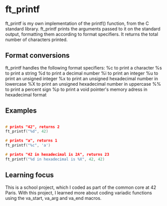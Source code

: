 # ft_printf

ft_printf is my own implementation of the printf() function, from the C standard library. 
ft_printf prints the arguments passed to it on the standard output, formatting them according to format specifiers. It returns the total number of characters printed.

## Format conversions

ft_printf handles the following format specifiers:
%c to print a character
%s to print a string
%d to print a decimal number
%i to print an integer
%u to print an unsigned integer
%x to print an unsigned hexadecimal number in lowercase
%X to print an unsigned hexadecimal number in uppercase
%% to print a percent sign
%p to print a void pointer's memory adress in hexadecimal format

## Examples

```C

# prints "42", returns 2
ft_printf("%d", 42)

# prints "a", returns 1
ft_printf("%c", 'a')

# prints "42 in hexadecimal is 2A", returns 23
ft_printf("%d in hexadecimal is %X", 42, 42)
```

## Learning focus

This is a school project, which I coded as part of the common core at 42 Paris.
With this project, I learned more about coding variadic functions using the va_start, va_arg and va_end macros.